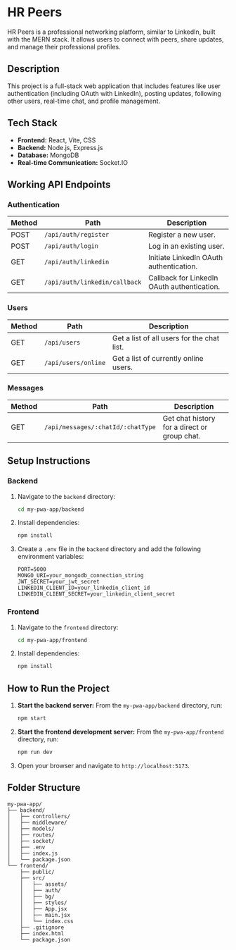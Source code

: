 # HR Peers

HR Peers is a professional networking platform, similar to LinkedIn, built with the MERN stack. It allows users to connect with peers, share updates, and manage their professional profiles.

## Description

This project is a full-stack web application that includes features like user authentication (including OAuth with LinkedIn), posting updates, following other users, real-time chat, and profile management.

## Tech Stack

- **Frontend:** React, Vite, CSS
- **Backend:** Node.js, Express.js
- **Database:** MongoDB
- **Real-time Communication:** Socket.IO

## Working API Endpoints

### Authentication

| Method | Path                       | Description                                  |
|--------|----------------------------|----------------------------------------------|
| POST   | `/api/auth/register`       | Register a new user.                         |
| POST   | `/api/auth/login`          | Log in an existing user.                     |
| GET    | `/api/auth/linkedin`       | Initiate LinkedIn OAuth authentication.      |
| GET    | `/api/auth/linkedin/callback` | Callback for LinkedIn OAuth authentication. |

### Users

| Method | Path                | Description                                          |
|--------|---------------------|------------------------------------------------------|
| GET    | `/api/users`        | Get a list of all users for the chat list.           |
| GET    | `/api/users/online` | Get a list of currently online users.                |

### Messages

| Method | Path                         | Description                                  |
|--------|------------------------------|----------------------------------------------|
| GET    | `/api/messages/:chatId/:chatType` | Get chat history for a direct or group chat. |

## Setup Instructions

### Backend

1.  Navigate to the `backend` directory:
    ```bash
    cd my-pwa-app/backend
    ```
2.  Install dependencies:
    ```bash
    npm install
    ```
3.  Create a `.env` file in the `backend` directory and add the following environment variables:
    ```
    PORT=5000
    MONGO_URI=your_mongodb_connection_string
    JWT_SECRET=your_jwt_secret
    LINKEDIN_CLIENT_ID=your_linkedin_client_id
    LINKEDIN_CLIENT_SECRET=your_linkedin_client_secret
    ```

### Frontend

1.  Navigate to the `frontend` directory:
    ```bash
    cd my-pwa-app/frontend
    ```
2.  Install dependencies:
    ```bash
    npm install
    ```

## How to Run the Project

1.  **Start the backend server:**
    From the `my-pwa-app/backend` directory, run:
    ```bash
    npm start
    ```
2.  **Start the frontend development server:**
    From the `my-pwa-app/frontend` directory, run:
    ```bash
    npm run dev
    ```
3.  Open your browser and navigate to `http://localhost:5173`.

## Folder Structure 

```
my-pwa-app/
├── backend/
│   ├── controllers/
│   ├── middleware/
│   ├── models/
│   ├── routes/
│   ├── socket/
│   ├── .env
│   ├── index.js
│   └── package.json
└── frontend/
    ├── public/
    ├── src/
    │   ├── assets/
    │   ├── auth/
    │   ├── bg/
    │   ├── styles/
    │   ├── App.jsx
    │   ├── main.jsx
    │   └── index.css
    ├── .gitignore
    ├── index.html
    └── package.json
```

